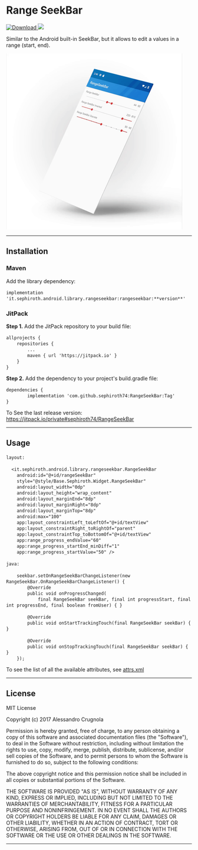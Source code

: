 # Range SeekBar

[ ![Download](https://api.bintray.com/packages/bintray/jcenter/it.sephiroth.android.library.rangeseekbar%3Arangeseekbar/images/download.svg) ](https://bintray.com/bintray/jcenter/it.sephiroth.android.library.rangeseekbar%3Arangeseekbar/_latestVersion)
[![](https://jitpack.io/v/sephiroth74/RangeSeekbar.svg)](https://jitpack.io/#sephiroth74/RangeSeekbar)


Similar to the Android built-in SeekBar, but it allows to edit a values in a range (start, end).
<br />

<img src="./art/video.gif" width="478" height="476" label="screenshot" />


---

## Installation
### Maven
Add the library dependency:

    implementation 'it.sephiroth.android.library.rangeseekbar:rangeseekbar:**version**'

### JitPack
**Step 1.** Add the JitPack repository to your build file:

	allprojects {
		repositories {
			...
			maven { url 'https://jitpack.io' }
		}
	}
	
**Step 2.** Add the dependency to your project's build.gradle file:

	dependencies {
	        implementation 'com.github.sephiroth74:RangeSeekBar:Tag'
	}

To See the last release version: https://jitpack.io/private#sephiroth74/RangeSeekBar

---

## Usage

	layout:

      <it.sephiroth.android.library.rangeseekbar.RangeSeekBar
        android:id="@+id/rangeSeekBar"
        style="@style/Base.Sephiroth.Widget.RangeSeekBar"
        android:layout_width="0dp"
        android:layout_height="wrap_content"
        android:layout_marginEnd="8dp"
        android:layout_marginRight="8dp"
        android:layout_marginTop="8dp"
        android:max="100"
        app:layout_constraintLeft_toLeftOf="@+id/textView"
        app:layout_constraintRight_toRightOf="parent"
        app:layout_constraintTop_toBottomOf="@+id/textView"
        app:range_progress_endValue="60"
        app:range_progress_startEnd_minDiff="1"
        app:range_progress_startValue="50" />
	
	java:
	
        seekbar.setOnRangeSeekBarChangeListener(new RangeSeekBar.OnRangeSeekBarChangeListener() {
            @Override
            public void onProgressChanged(
                final RangeSeekBar seekBar, final int progressStart, final int progressEnd, final boolean fromUser) { }

            @Override
            public void onStartTrackingTouch(final RangeSeekBar seekBar) { }

            @Override
            public void onStopTrackingTouch(final RangeSeekBar seekBar) { }
        });	
	

To see the list of all the available attributes, see [attrs.xml](./rangeseekbar-library/src/main/res/values/attrs.xml)


---

## License

MIT License

Copyright (c) 2017 Alessandro Crugnola

Permission is hereby granted, free of charge, to any person obtaining a copy
of this software and associated documentation files (the "Software"), to deal
in the Software without restriction, including without limitation the rights
to use, copy, modify, merge, publish, distribute, sublicense, and/or sell
copies of the Software, and to permit persons to whom the Software is
furnished to do so, subject to the following conditions:

The above copyright notice and this permission notice shall be included in all
copies or substantial portions of the Software.

THE SOFTWARE IS PROVIDED "AS IS", WITHOUT WARRANTY OF ANY KIND, EXPRESS OR
IMPLIED, INCLUDING BUT NOT LIMITED TO THE WARRANTIES OF MERCHANTABILITY,
FITNESS FOR A PARTICULAR PURPOSE AND NONINFRINGEMENT. IN NO EVENT SHALL THE
AUTHORS OR COPYRIGHT HOLDERS BE LIABLE FOR ANY CLAIM, DAMAGES OR OTHER
LIABILITY, WHETHER IN AN ACTION OF CONTRACT, TORT OR OTHERWISE, ARISING FROM,
OUT OF OR IN CONNECTION WITH THE SOFTWARE OR THE USE OR OTHER DEALINGS IN THE
SOFTWARE.

---
